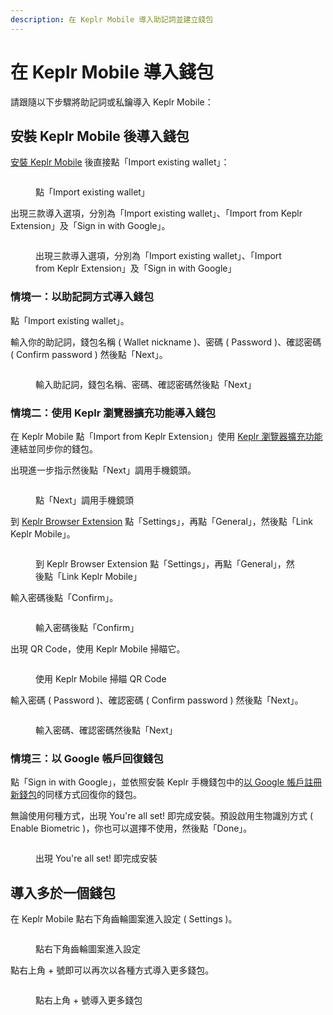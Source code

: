 ```yaml
---
description: 在 Keplr Mobile 導入助記詞並建立錢包
---
```


# 在 Keplr Mobile 導入錢包

請跟隨以下步驟將助記詞或私鑰導入 Keplr Mobile：

## 安裝 Keplr Mobile 後導入錢包

[安裝 Keplr Mobile](how-to-install-keplr-mobile.md) 後直接點「Import existing wallet」：

<figure><img src="../../../.gitbook/assets/Keplr mobile Import 1.png" alt=""><figcaption><p>點「Import existing wallet」</p></figcaption></figure>

出現三款導入選項，分別為「Import existing wallet」、「Import from Keplr Extension」及「Sign in with Google」。

<figure><img src="../../../.gitbook/assets/Keplr mobile Import 2.png" alt=""><figcaption><p>出現三款導入選項，分別為「Import existing wallet」、「Import from Keplr Extension」及「Sign in with Google」</p></figcaption></figure>

### 情境一：以助記詞方式導入錢包

點「Import existing wallet」。

輸入你的助記詞，錢包名稱 ( Wallet nickname )、密碼 ( Password )、確認密碼 ( Confirm password ) 然後點「Next」。

<figure><img src="../../../.gitbook/assets/Keplr mobile Import 3.png" alt=""><figcaption><p>輸入助記詞，錢包名稱、密碼、確認密碼然後點「Next」</p></figcaption></figure>

### 情境二：使用 Keplr 瀏覽器擴充功能導入錢包

在 Keplr Mobile 點「Import from Keplr Extension」使用 [Keplr 瀏覽器擴充功能](../keplr/)連結並同步你的錢包。

出現進一步指示然後點「Next」調用手機鏡頭。

<figure><img src="../../../.gitbook/assets/Keplr mobile Import 4.png" alt=""><figcaption><p>點「Next」調用手機鏡頭</p></figcaption></figure>

到 [Keplr Browser Extension](../keplr/) 點「Settings」，再點「General」，然後點「Link Keplr Mobile」。

<figure><img src="../../../.gitbook/assets/Keplr mobile Import 5.png" alt=""><figcaption><p>到 Keplr Browser Extension 點「Settings」，再點「General」，然後點「Link Keplr Mobile」</p></figcaption></figure>

輸入密碼後點「Confirm」。

<figure><img src="../../../.gitbook/assets/Keplr mobile Import 6.png" alt=""><figcaption><p>輸入密碼後點「Confirm」</p></figcaption></figure>

出現 QR Code，使用 Keplr Mobile 掃瞄它。

<figure><img src="../../../.gitbook/assets/Keplr mobile Import 7.png" alt=""><figcaption><p>使用 Keplr Mobile 掃瞄 QR Code</p></figcaption></figure>

輸入密碼 ( Password )、確認密碼 ( Confirm password ) 然後點「Next」。

<figure><img src="../../../.gitbook/assets/Keplr mobile Import 8.png" alt=""><figcaption><p>輸入密碼、確認密碼然後點「Next」</p></figcaption></figure>

### 情境三：以 Google 帳戶回復錢包

點「Sign in with Google」，並依照安裝 Keplr 手機錢包中的[以 Google 帳戶註冊新錢包](how-to-install-keplr-mobile.md#sign-in-with-google)的同樣方式回復你的錢包。

無論使用何種方式，出現 You're all set! 即完成安裝。預設啟用生物識別方式 ( Enable Biometric )，你也可以選擇不使用，然後點「Done」。

<figure><img src="../../../.gitbook/assets/Keplr mobile Import 9.png" alt=""><figcaption><p>出現 You're all set! 即完成安裝</p></figcaption></figure>

## 導入多於一個錢包

在 Keplr Mobile 點右下角齒輪圖案進入設定 ( Settings )。

<figure><img src="../../../.gitbook/assets/Keplr mobile Import 10.png" alt=""><figcaption><p>點右下角齒輪圖案進入設定</p></figcaption></figure>

點右上角 + 號即可以再次以各種方式導入更多錢包。

<figure><img src="../../../.gitbook/assets/Keplr mobile Import 11.png" alt=""><figcaption><p>點右上角 + 號導入更多錢包</p></figcaption></figure>
